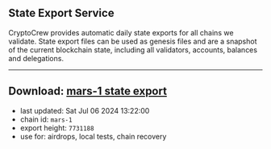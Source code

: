 ## State Export Service
CryptoCrew provides automatic daily state exports for all chains we validate. State export files can be used as genesis files and are a snapshot of the current blockchain state, including all validators, accounts, balances and delegations.

---
**Download: [mars-1 state export](https://dl-eu2.ccvalidators.com/SERVICE/mars/mars-1_export_7731188.json)**
---

- last updated: Sat Jul 06 2024 13:22:00
- chain id: `mars-1`
- export height: `7731188`
- use for: airdrops, local tests, chain recovery
